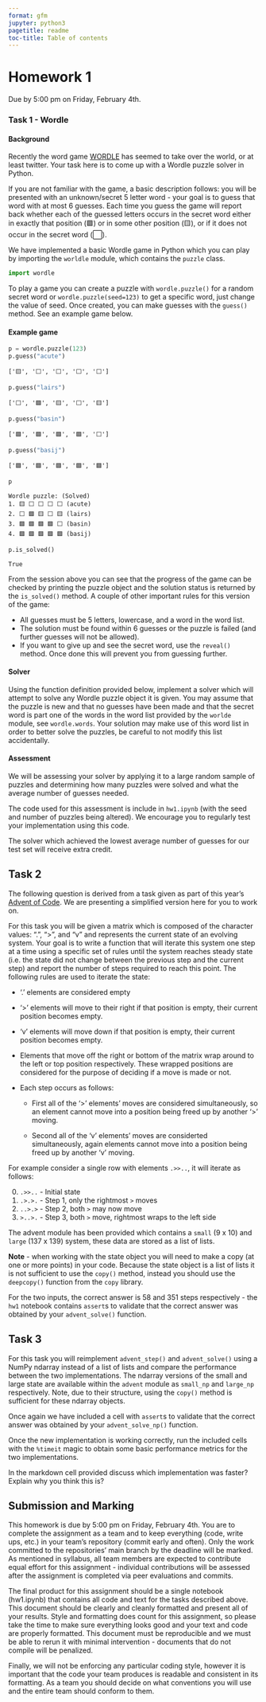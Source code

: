 ```yaml
---
format: gfm
jupyter: python3
pagetitle: readme
toc-title: Table of contents
---
```


# Homework 1

Due by 5:00 pm on Friday, February 4th.

### Task 1 - Wordle

#### Background

Recently the word game [WORDLE](https://www.powerlanguage.co.uk/wordle/)
has seemed to take over the world, or at least twitter. Your task here
is to come up with a Wordle puzzle solver in Python.

If you are not familiar with the game, a basic description follows: you
will be presented with an unknown/secret 5 letter word - your goal is to
guess that word with at most 6 guesses. Each time you guess the game
will report back whether each of the guessed letters occurs in the
secret word either in exactly that position (🟩) or in some other
position (🟨), or if it does not occur in the secret word (⬜).

We have implemented a basic Wordle game in Python which you can play by
importing the `worldle` module, which contains the `puzzle` class.

<div class="cell" execution_count="1">

``` python
import wordle
```

</div>

To play a game you can create a puzzle with `wordle.puzzle()` for a
random secret word or `wordle.puzzle(seed=123)` to get a specific word,
just change the value of seed. Once created, you can make guesses with
the `guess()` method. See an example game below.

#### Example game

<div class="cell" execution_count="2">

``` python
p = wordle.puzzle(123)
p.guess("acute")
```

<div class="cell-output-display" execution_count="2">

    ['🟨', '⬜', '⬜', '⬜', '⬜']

</div>

</div>

<div class="cell" execution_count="3">

``` python
p.guess("lairs")
```

<div class="cell-output-display" execution_count="3">

    ['⬜', '🟩', '🟨', '⬜', '🟨']

</div>

</div>

<div class="cell" execution_count="4">

``` python
p.guess("basin")
```

<div class="cell-output-display" execution_count="4">

    ['🟩', '🟩', '🟩', '🟩', '⬜']

</div>

</div>

<div class="cell" execution_count="5">

``` python
p.guess("basij")
```

<div class="cell-output-display" execution_count="5">

    ['🟩', '🟩', '🟩', '🟩', '🟩']

</div>

</div>

<div class="cell" execution_count="6">

``` python
p
```

<div class="cell-output-display" execution_count="6">

    Wordle puzzle: (Solved)
    1. 🟨 ⬜ ⬜ ⬜ ⬜ (acute)
    2. ⬜ 🟩 🟨 ⬜ 🟨 (lairs)
    3. 🟩 🟩 🟩 🟩 ⬜ (basin)
    4. 🟩 🟩 🟩 🟩 🟩 (basij)

</div>

</div>

<div class="cell" execution_count="7">

``` python
p.is_solved()
```

<div class="cell-output-display" execution_count="7">

    True

</div>

</div>

From the session above you can see that the progress of the game can be
checked by printing the puzzle object and the solution status is
returned by the `is_solved()` method. A couple of other important rules
for this version of the game:

-   All guesses must be 5 letters, lowercase, and a word in the word
    list.
-   The solution must be found within 6 guesses or the puzzle is failed
    (and further guesses will not be allowed).
-   If you want to give up and see the secret word, use the `reveal()`
    method. Once done this will prevent you from guessing further.

#### Solver

Using the function definition provided below, implement a solver which
will attempt to solve any Wordle puzzle object it is given. You may
assume that the puzzle is new and that no guesses have been made and
that the secret word is part one of the words in the word list provided
by the `worlde` module, see `wordle.words`. Your solution may make use
of this word list in order to better solve the puzzles, be careful to
not modify this list accidentally.

#### Assessment

We will be assessing your solver by applying it to a large random sample
of puzzles and determining how many puzzles were solved and what the
average number of guesses needed.

The code used for this assessment is include in `hw1.ipynb` (with the
seed and number of puzzles being altered). We encourage you to regularly
test your implementation using this code.

The solver which achieved the lowest average number of guesses for our
test set will receive extra credit.

## Task 2

The following question is derived from a task given as part of this
year’s [Advent of Code](https://adventofcode.com/2021). We are
presenting a simplified version here for you to work on.

For this task you will be given a matrix which is composed of the
character values: “.”, “\>”, and “v” and represents the current state of
an evolving system. Your goal is to write a function that will iterate
this system one step at a time using a specific set of rules until the
system reaches steady state (i.e. the state did not change between the
previous step and the current step) and report the number of steps
required to reach this point. The following rules are used to iterate
the state:

-   ‘.’ elements are considered empty

-   ‘\>’ elements will move to their right if that position is empty,
    their current position becomes empty.

-   ‘v’ elements will move down if that position is empty, their current
    position becomes empty.

-   Elements that move off the right or bottom of the matrix wrap around
    to the left or top position respectively. These wrapped positions
    are considered for the purpose of deciding if a move is made or not.

-   Each step occurs as follows:

    -   First all of the ‘\>’ elements’ moves are considered
        simultaneously, so an element cannot move into a position being
        freed up by another ‘\>’ moving.

    -   Second all of the ‘v’ elements’ moves are considerted
        simultaneously, again elements cannot move into a position being
        freed up by another ‘v’ moving.

For example consider a single row with elements `.>>..`, it will iterate
as follows:

0.  `.>>..` - Initial state
1.  `.>.>.` - Step 1, only the rightmost `>` moves
2.  `..>.>` - Step 2, both `>` may now move
3.  `>..>.` - Step 3, both `>` move, rightmost wraps to the left side

The advent module has been provided which contains a `small` (9 x 10)
and `large` (137 x 139) system, these data are stored as a list of
lists.

**Note** - when working with the state object you will need to make a
copy (at one or more points) in your code. Because the state object is a
list of lists it is not sufficient to use the `copy()` method, instead
you should use the `deepcopy()` function from the `copy` library.

For the two inputs, the correct answer is 58 and 351 steps
respectively - the `hw1` notebook contains `assert`s to validate that
the correct answer was obtained by your `advent_solve()` function.

## Task 3

For this task you will reimplement `advent_step()` and `advent_solve()`
using a NumPy ndarray instead of a list of lists and compare the
performance between the two implementations. The ndarray versions of the
small and large state are available within the `advent` module as
`small_np` and `large_np` respectively. Note, due to their structure,
using the `copy()` method is sufficient for these ndarray objects.

Once again we have included a cell with `assert`s to validate that the
correct answer was obtained by your `advent_solve_np()` function.

Once the new implementation is working correctly, run the included cells
with the `%timeit` magic to obtain some basic performance metrics for
the two implementations.

In the markdown cell provided discuss which implementation was faster?
Explain why you think this is?

## Submission and Marking

This homework is due by 5:00 pm on Friday, February 4th. You are to
complete the assignment as a team and to keep everything (code, write
ups, etc.) in your team’s repository (commit early and often). Only the
work committed to the repositories’ main branch by the deadline will be
marked. As mentioned in syllabus, all team members are expected to
contribute equal effort for this assignment - individual contributions
will be assessed after the assignment is completed via peer evaluations
and commits.

The final product for this assignment should be a single notebook
(hw1.ipynb) that contains all code and text for the tasks described
above. This document should be clearly and cleanly formatted and present
all of your results. Style and formatting does count for this
assignment, so please take the time to make sure everything looks good
and your text and code are properly formatted. This document must be
reproducible and we must be able to rerun it with minimal intervention -
documents that do not compile will be penalized.

Finally, we will not be enforcing any particular coding style, however
it is important that the code your team produces is readable and
consistent in its formatting. As a team you should decide on what
conventions you will use and the entire team should conform to them.
